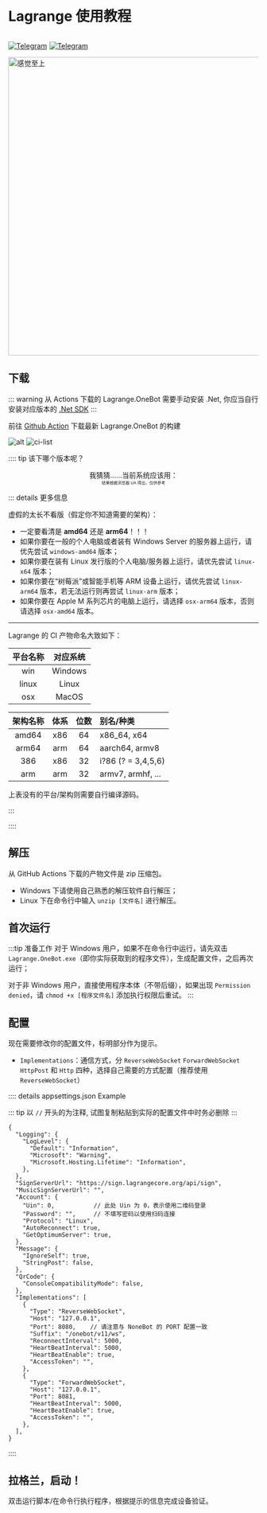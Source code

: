 # Lagrange 使用教程

<p style="display: inline-flex">
  <a href="https://github.com/LagrangeDev/Lagrange.Core">
    <img src="https://img.shields.io/badge/Github-black?logo=Github" style="margin-right: 5px" alt="Telegram" />
  </a>
  <a href="https://t.me/+6HNTeJO0JqtlNmRl">
    <img src="https://img.shields.io/badge/Telegram-blue?logo=Telegram" alt="Telegram" />
  </a>
</p>

<img src="/images/before/lagrange.jpg" width=600 alt="感觉至上"/>

## 下载

::: warning
从 Actions 下载的 Lagrange.OneBot 需要手动安装 .Net, 你应当自行安装对应版本的 [.Net SDK](https://dotnet.microsoft.com/zh-cn/download)
:::

前往 [Github Action](https://github.com/LagrangeDev/Lagrange.Core/actions) 下载最新 Lagrange.OneBot 的构建

![alt](/images/before/lagrange.webp)
![ci-list](/images/before/lagrange_ci_list.webp)

:::: tip 该下哪个版本呢？

<div align="center">我猜猜……当前系统应该用：</div>

<NameByPlatform />

<div align="center" style="font-size: 8px">结果根据浏览器 UA 得出，仅供参考</div>

::: details 更多信息

<curtain>虚假的</curtain>太长不看版（假定你不知道需要的架构）：

- 一定要看清是 **amd64** 还是 **arm64**！！！
- 如果你要在一般的个人电脑或者装有 Windows Server 的服务器上运行，请优先尝试 `windows-amd64` 版本；
- 如果你要在装有 Linux 发行版的个人电脑/服务器上运行，请优先尝试 `linux-x64` 版本；
- 如果你要在“树莓派”或智能手机等 ARM 设备上运行，请优先尝试 `linux-arm64` 版本，若无法运行则再尝试 `linux-arm` 版本；
- 如果你要在 Apple M 系列芯片的电脑上运行，请选择 `osx-arm64` 版本，否则请选择 `osx-amd64` 版本。

---

Lagrange 的 CI 产物命名大致如下：

| 平台名称 | 对应系统 |
| :------: | :------: |
|   win    | Windows  |
|  linux   |  Linux   |
|   osx    |  MacOS   |

| 架构名称 | 体系 | 位数 | 别名/种类          |
| :------: | :--: | :--: | :----------------- |
|  amd64   | x86  |  64  | x86_64, x64        |
|  arm64   | arm  |  64  | aarch64, armv8     |
|   386    | x86  |  32  | i?86 (? = 3,4,5,6) |
|   arm    | arm  |  32  | armv7, armhf, ...  |

上表没有的平台/架构则需要自行编译源码。

:::

::::

## 解压

从 GitHub Actions 下载的产物文件是 zip 压缩包。

- Windows 下请使用自己熟悉的解压软件自行解压；
- Linux 下在命令行中输入 `unzip [文件名]` 进行解压。

## 首次运行

:::tip 准备工作
对于 Windows 用户，如果不在命令行中运行，请先双击 `Lagrange.OneBot.exe`（即你实际获取到的程序文件），生成配置文件，之后再次运行；

对于非 Windows 用户，直接使用程序本体（不带后缀），如果出现 `Permission denied`，请 `chmod +x [程序文件名]` 添加执行权限后重试。
:::

## 配置

现在需要修改你的配置文件，标明部分作为提示。

- `Implementations`：通信方式，分 `ReverseWebSocket` `ForwardWebSocket` `HttpPost` 和 `Http` 四种，选择自己需要的方式配置（推荐使用 `ReverseWebSocket`）

:::: details appsettings.json Example

::: tip
以 `//` 开头的为注释, 试图复制粘贴到实际的配置文件中时务必删除
:::

```json{25-44}
{
  "Logging": {
    "LogLevel": {
      "Default": "Information",
      "Microsoft": "Warning",
      "Microsoft.Hosting.Lifetime": "Information",
    },
  },
  "SignServerUrl": "https://sign.lagrangecore.org/api/sign",
  "MusicSignServerUrl": "",
  "Account": {
    "Uin": 0,           // 此处 Uin 为 0，表示使用二维码登录
    "Password": "",     // 不填写密码以使用扫码连接
    "Protocol": "Linux",
    "AutoReconnect": true,
    "GetOptimumServer": true,
  },
  "Message": {
    "IgnoreSelf": true,
    "StringPost": false,
  },
  "QrCode": {
    "ConsoleCompatibilityMode": false,
  },
  "Implementations": [
    {
      "Type": "ReverseWebSocket",
      "Host": "127.0.0.1",
      "Port": 8080,    // 请注意与 NoneBot 的 PORT 配置一致
      "Suffix": "/onebot/v11/ws",
      "ReconnectInterval": 5000,
      "HeartBeatInterval": 5000,
      "HeartBeatEnable": true,
      "AccessToken": "",
    },
    {
      "Type": "ForwardWebSocket",
      "Host": "127.0.0.1",
      "Port": 8081,
      "HeartBeatInterval": 5000,
      "HeartBeatEnable": true,
      "AccessToken": "",
    },
  ],
}
```

::::

## 拉格兰，启动！

双击运行脚本/在命令行执行程序，根据提示的信息完成设备验证。
